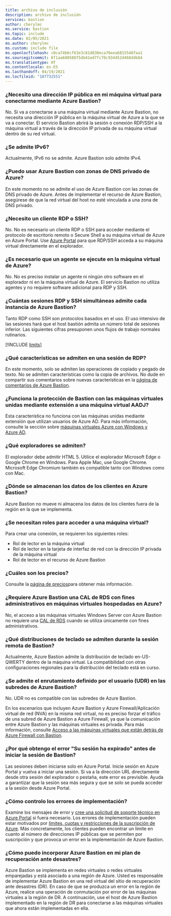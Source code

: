 ```yaml
---
title: archivo de inclusión
description: archivo de inclusión
services: bastion
author: cherylmc
ms.service: bastion
ms.topic: include
ms.date: 02/05/2021
ms.author: cherylmc
ms.custom: include file
ms.openlocfilehash: c0ca74b6cf63e3c81d830eca76eea6815548faa1
ms.sourcegitcommit: 6f1aa680588f5db41ed7fc78c934452d468ddb84
ms.translationtype: HT
ms.contentlocale: es-ES
ms.lasthandoff: 04/19/2021
ms.locfileid: "107732551"
---
```

### <a name="do-i-need-a-public-ip-on-my-virtual-machine-to-connect-via-azure-bastion"></a><a name="publicip"></a>¿Necesito una dirección IP pública en mi máquina virtual para conectarme mediante Azure Bastion?

No. Si va a conectarse a una máquina virtual mediante Azure Bastion, no necesita una dirección IP pública en la máquina virtual de Azure a la que se va a conectar. El servicio Bastion abrirá la sesión o conexión RDP/SSH a la máquina virtual a través de la dirección IP privada de su máquina virtual dentro de su red virtual.

### <a name="is-ipv6-supported"></a>¿Se admite IPv6?

Actualmente, IPv6 no se admite. Azure Bastion solo admite IPv4.

### <a name="can-i-use-azure-bastion-with-azure-private-dns-zones"></a>¿Puedo usar Azure Bastion con zonas de DNS privado de Azure?

En este momento no se admite el uso de Azure Bastion con las zonas de DNS privado de Azure. Antes de implementar el recurso de Azure Bastion, asegúrese de que la red virtual del host no esté vinculada a una zona de DNS privado.

### <a name="do-i-need-an-rdp-or-ssh-client"></a><a name="rdpssh"></a>¿Necesito un cliente RDP o SSH?

No. No es necesario un cliente RDP o SSH para acceder mediante el protocolo de escritorio remoto o Secure Shell a su máquina virtual de Azure en Azure Portal. Use [Azure Portal](https://portal.azure.com) para que RDP/SSH acceda a su máquina virtual directamente en el explorador.

### <a name="do-i-need-an-agent-running-in-the-azure-virtual-machine"></a><a name="agent"></a>¿Es necesario que un agente se ejecute en la máquina virtual de Azure?

No. No es preciso instalar un agente ni ningún otro software en el explorador ni en la máquina virtual de Azure. El servicio Bastion no utiliza agentes y no requiere software adicional para RDP y SSH.

### <a name="how-many-concurrent-rdp-and-ssh-sessions-does-each-azure-bastion-support"></a><a name="limits"></a>¿Cuántas sesiones RDP y SSH simultáneas admite cada instancia de Azure Bastion?

Tanto RDP como SSH son protocolos basados en el uso. El uso intensivo de las sesiones hará que el host bastión admita un número total de sesiones inferior. Las siguientes cifras presuponen unos flujos de trabajo normales rutinarios.

[!INCLUDE [limits](bastion-limits.md)]

### <a name="what-features-are-supported-in-an-rdp-session"></a><a name="rdpfeaturesupport"></a>¿Qué características se admiten en una sesión de RDP?

En este momento, solo se admiten las operaciones de copiado y pegado de texto. No se admiten características como la copia de archivos. No dude en compartir sus comentarios sobre nuevas características en la [página de comentarios de Azure Bastion](https://feedback.azure.com/forums/217313-networking?category_id=367303).

### <a name="does-bastion-hardening-work-with-aadj-vm-extension-joined-vms"></a><a name="aadj"></a>¿Funciona la protección de Bastion con las máquinas virtuales unidas mediante extensión a una máquina virtual AADJ?

Esta característica no funciona con las máquinas unidas mediante extensión que utilizan usuarios de Azure AD. Para más información, consulte la sección sobre [máquinas virtuales Azure con Windows y Azure AD](../articles/active-directory/devices/howto-vm-sign-in-azure-ad-windows.md#requirements).

### <a name="which-browsers-are-supported"></a><a name="browsers"></a>¿Qué exploradores se admiten?

El explorador debe admitir HTML 5. Utilice el explorador Microsoft Edge o Google Chrome en Windows. Para Apple Mac, use Google Chrome. Microsoft Edge Chromium también es compatible tanto con Windows como con Mac.

### <a name="where-does-azure-bastion-store-customer-data"></a><a name="data"></a>¿Dónde se almacenan los datos de los clientes en Azure Bastion?

Azure Bastion no mueve ni almacena los datos de los clientes fuera de la región en la que se implementa.

### <a name="are-any-roles-required-to-access-a-virtual-machine"></a><a name="roles"></a>¿Se necesitan roles para acceder a una máquina virtual?

Para crear una conexión, se requieren los siguientes roles:

* Rol de lector en la máquina virtual
* Rol de lector en la tarjeta de interfaz de red con la dirección IP privada de la máquina virtual
* Rol de lector en el recurso de Azure Bastion

### <a name="what-is-the-pricing"></a><a name="pricingpage"></a>¿Cuáles son los precios?

Consulte la [página de precios](https://aka.ms/BastionHostPricing)para obtener más información.

### <a name="does-azure-bastion-require-an-rds-cal-for-administrative-purposes-on-azure-hosted-vms"></a><a name="rdscal"></a>¿Requiere Azure Bastion una CAL de RDS con fines administrativos en máquinas virtuales hospedadas en Azure?

No, el acceso a las máquinas virtuales Windows Server con Azure Bastion no requiere una [CAL de RDS](https://www.microsoft.com/p/windows-server-remote-desktop-services-cal/dg7gmgf0dvsv?activetab=pivot:overviewtab) cuando se utiliza únicamente con fines administrativos.

### <a name="which-keyboard-layouts-are-supported-during-the-bastion-remote-session"></a><a name="keyboard"></a>¿Qué distribuciones de teclado se admiten durante la sesión remota de Bastion?

Actualmente, Azure Bastion admite la distribución de teclado en-US-QWERTY dentro de la máquina virtual.  La compatibilidad con otras configuraciones regionales para la distribución del teclado está en curso.

### <a name="is-user-defined-routing-udr-supported-on-an-azure-bastion-subnet"></a><a name="udr"></a>¿Se admite el enrutamiento definido por el usuario (UDR) en las subredes de Azure Bastion?

No. UDR no es compatible con las subredes de Azure Bastion.

En los escenarios que incluyen Azure Bastion y Azure Firewall/Aplicación virtual de red (NVA) en la misma red virtual, no es preciso forzar el tráfico de una subred de Azure Bastion a Azure Firewall, ya que la comunicación entre Azure Bastion y las máquinas virtuales es privada. Para más información, consulte [Acceso a las máquinas virtuales que están detrás de Azure Firewall con Bastion](https://azure.microsoft.com/blog/accessing-virtual-machines-behind-azure-firewall-with-azure-bastion/).

### <a name="why-do-i-get-your-session-has-expired-error-message-before-the-bastion-session-starts"></a><a name="session"></a>¿Por qué obtengo el error "Su sesión ha expirado" antes de iniciar la sesión de Bastion?

Las sesiones deben iniciarse solo en Azure Portal. Inicie sesión en Azure Portal y vuelva a iniciar una sesión. Si va a la dirección URL directamente desde otra sesión del explorador o pestaña, este error es previsible. Ayuda a garantizar que la sesión sea más segura y que se solo se pueda acceder a la sesión desde Azure Portal.

### <a name="how-do-i-handle-deployment-failures"></a><a name="udr"></a>¿Cómo controlo los errores de implementación?

Examine los mensajes de error y [cree una solicitud de soporte técnico en Azure Portal](../articles/azure-portal/supportability/how-to-create-azure-support-request.md) si fuera necesario. Los errores de implementación pueden estar motivados por [límites, cuotas y restricciones de la suscripción de Azure](../articles/azure-resource-manager/management/azure-subscription-service-limits.md). Más concretamente, los clientes pueden encontrar un límite en cuanto al número de direcciones IP públicas que se permiten por suscripción y que provoca un error en la implementación de Azure Bastion.

### <a name="how-do-i-incorporate-azure-bastion-in-my-disaster-recovery-plan"></a><a name="dr"></a>¿Cómo puedo incorporar Azure Bastion en mi plan de recuperación ante desastres?

Azure Bastion se implementa en redes virtuales o redes virtuales emparejadas y está asociado a una región de Azure. Usted es responsable de implementar Azure Bastion en una red virtual del sitio de recuperación ante desastres (DR). En caso de que se produzca un error en la región de Azure, realice una operación de conmutación por error de las máquinas virtuales a la región de DR. A continuación, use el host de Azure Bastion implementado en la región de DR para conectarse a las máquinas virtuales que ahora están implementadas en ella.

